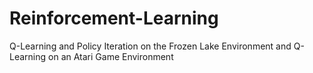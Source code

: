 # Reinforcement-Learning
Q-Learning and Policy Iteration on the Frozen Lake Environment and Q-Learning on an Atari Game Environment
